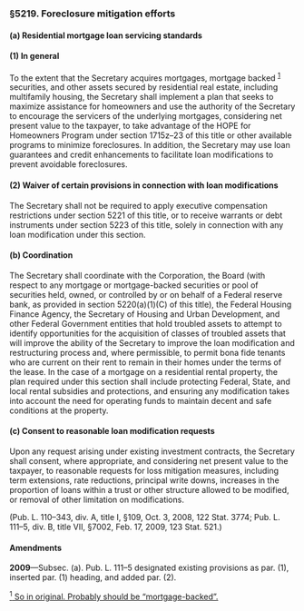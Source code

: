 ### §5219. Foreclosure mitigation efforts ###

#### (a) Residential mortgage loan servicing standards ####

#### (1) In general ####

To the extent that the Secretary acquires mortgages, mortgage backed <sup><a href="#5219_1_target" name="5219_1">1</a></sup> securities, and other assets secured by residential real estate, including multifamily housing, the Secretary shall implement a plan that seeks to maximize assistance for homeowners and use the authority of the Secretary to encourage the servicers of the underlying mortgages, considering net present value to the taxpayer, to take advantage of the HOPE for Homeowners Program under section 1715z–23 of this title or other available programs to minimize foreclosures. In addition, the Secretary may use loan guarantees and credit enhancements to facilitate loan modifications to prevent avoidable foreclosures.

#### (2) Waiver of certain provisions in connection with loan modifications ####

The Secretary shall not be required to apply executive compensation restrictions under section 5221 of this title, or to receive warrants or debt instruments under section 5223 of this title, solely in connection with any loan modification under this section.

#### (b) Coordination ####

The Secretary shall coordinate with the Corporation, the Board (with respect to any mortgage or mortgage-backed securities or pool of securities held, owned, or controlled by or on behalf of a Federal reserve bank, as provided in section 5220(a)(1)(C) of this title), the Federal Housing Finance Agency, the Secretary of Housing and Urban Development, and other Federal Government entities that hold troubled assets to attempt to identify opportunities for the acquisition of classes of troubled assets that will improve the ability of the Secretary to improve the loan modification and restructuring process and, where permissible, to permit bona fide tenants who are current on their rent to remain in their homes under the terms of the lease. In the case of a mortgage on a residential rental property, the plan required under this section shall include protecting Federal, State, and local rental subsidies and protections, and ensuring any modification takes into account the need for operating funds to maintain decent and safe conditions at the property.

#### (c) Consent to reasonable loan modification requests ####

Upon any request arising under existing investment contracts, the Secretary shall consent, where appropriate, and considering net present value to the taxpayer, to reasonable requests for loss mitigation measures, including term extensions, rate reductions, principal write downs, increases in the proportion of loans within a trust or other structure allowed to be modified, or removal of other limitation on modifications.

(Pub. L. 110–343, div. A, title I, §109, Oct. 3, 2008, 122 Stat. 3774; Pub. L. 111–5, div. B, title VII, §7002, Feb. 17, 2009, 123 Stat. 521.)

#### Amendments ####

**2009**—Subsec. (a). Pub. L. 111–5 designated existing provisions as par. (1), inserted par. (1) heading, and added par. (2).

[<sup>1</sup> So in original. Probably should be “mortgage-backed”.](#5219_1)